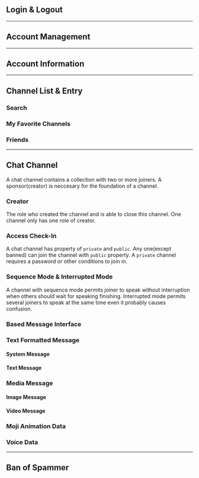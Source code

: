 ## Login & Logout

----------------------
## Account Management

----------------------
## Account Information

----------------------
## Channel List & Entry
### Search
### My Favorite Channels
### Friends

----------------------
## Chat Channel
A chat channel contains a collection with two or more joiners. A sponsor(creator) is neccesary for the foundation of a channel.
### Creator
The role who created the channel and is able to close this channel. One channel only has one role of creator.
### Access Check-In
A chat channel has property of `private` and `public`. Any one(except banned) can join the channel with `public` property. A `private` channel requires a password or other conditions to join in. 
### Sequence Mode & Interrupted Mode
A channel with sequence mode permits joiner to speak without interruption when others should wait for speaking finishing. Interrupted mode permits several joiners to speak at the same time even it probably causes confusion.
### Based Message Interface

### Text Formatted Message
  #### System Message
  #### Text Message

### Media Message
  #### Image Message
  #### Video Message

### Moji Animation Data
### Voice Data

-----------------------
## Ban of Spammer